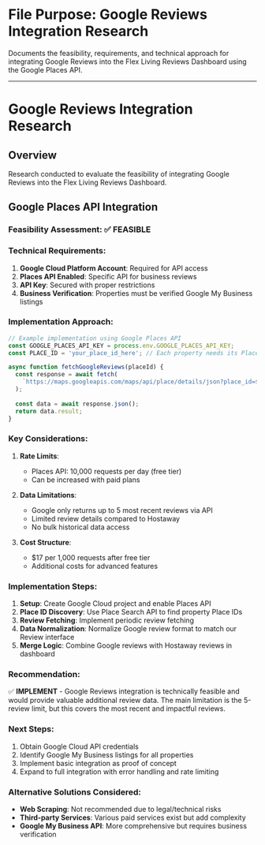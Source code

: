 # File Purpose: Google Reviews Integration Research

Documents the feasibility, requirements, and technical approach for integrating Google Reviews into the Flex Living Reviews Dashboard using the Google Places API.

---

# Google Reviews Integration Research

## Overview
Research conducted to evaluate the feasibility of integrating Google Reviews into the Flex Living Reviews Dashboard.

## Google Places API Integration

### Feasibility Assessment: ✅ FEASIBLE

### Technical Requirements:
1. **Google Cloud Platform Account**: Required for API access
2. **Places API Enabled**: Specific API for business reviews
3. **API Key**: Secured with proper restrictions
4. **Business Verification**: Properties must be verified Google My Business listings

### Implementation Approach:
```javascript
// Example implementation using Google Places API
const GOOGLE_PLACES_API_KEY = process.env.GOOGLE_PLACES_API_KEY;
const PLACE_ID = 'your_place_id_here'; // Each property needs its Place ID

async function fetchGoogleReviews(placeId) {
  const response = await fetch(
    `https://maps.googleapis.com/maps/api/place/details/json?place_id=${placeId}&fields=reviews,rating,user_ratings_total&key=${GOOGLE_PLACES_API_KEY}`
  );
  
  const data = await response.json();
  return data.result;
}
```

### Key Considerations:
1. **Rate Limits**: 
   - Places API: 10,000 requests per day (free tier)
   - Can be increased with paid plans

2. **Data Limitations**:
   - Google only returns up to 5 most recent reviews via API
   - Limited review details compared to Hostaway
   - No bulk historical data access

3. **Cost Structure**:
   - $17 per 1,000 requests after free tier
   - Additional costs for advanced features

### Implementation Steps:
1. **Setup**: Create Google Cloud project and enable Places API
2. **Place ID Discovery**: Use Place Search API to find property Place IDs
3. **Review Fetching**: Implement periodic review fetching
4. **Data Normalization**: Normalize Google review format to match our Review interface
5. **Merge Logic**: Combine Google reviews with Hostaway reviews in dashboard

### Recommendation:
✅ **IMPLEMENT** - Google Reviews integration is technically feasible and would provide valuable additional review data. The main limitation is the 5-review limit, but this covers the most recent and impactful reviews.

### Next Steps:
1. Obtain Google Cloud API credentials
2. Identify Google My Business listings for all properties
3. Implement basic integration as proof of concept
4. Expand to full integration with error handling and rate limiting

### Alternative Solutions Considered:
- **Web Scraping**: Not recommended due to legal/technical risks
- **Third-party Services**: Various paid services exist but add complexity
- **Google My Business API**: More comprehensive but requires business verification
